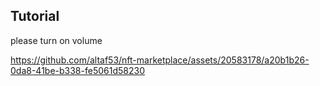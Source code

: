 ## Tutorial

please turn on volume

https://github.com/altaf53/nft-marketplace/assets/20583178/a20b1b26-0da8-41be-b338-fe5061d58230


